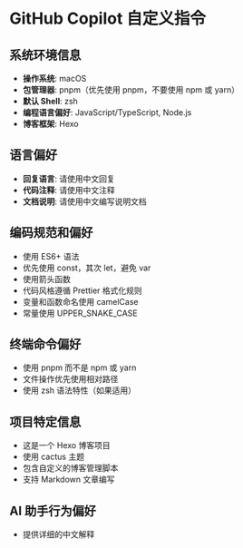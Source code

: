 # GitHub Copilot 自定义指令

## 系统环境信息
- **操作系统**: macOS
- **包管理器**: pnpm（优先使用 pnpm，不要使用 npm 或 yarn）
- **默认 Shell**: zsh
- **编程语言偏好**: JavaScript/TypeScript, Node.js
- **博客框架**: Hexo

## 语言偏好
- **回复语言**: 请使用中文回复
- **代码注释**: 请使用中文注释
- **文档说明**: 请使用中文编写说明文档

## 编码规范和偏好
- 使用 ES6+ 语法
- 优先使用 const，其次 let，避免 var
- 使用箭头函数
- 代码风格遵循 Prettier 格式化规则
- 变量和函数命名使用 camelCase
- 常量使用 UPPER_SNAKE_CASE

## 终端命令偏好
- 使用 pnpm 而不是 npm 或 yarn
- 文件操作优先使用相对路径
- 使用 zsh 语法特性（如果适用）

## 项目特定信息
- 这是一个 Hexo 博客项目
- 使用 cactus 主题
- 包含自定义的博客管理脚本
- 支持 Markdown 文章编写

## AI 助手行为偏好
- 提供详细的中文解释

